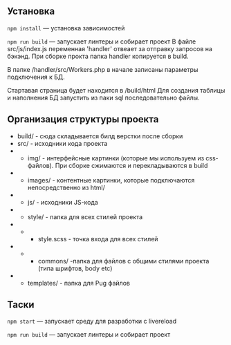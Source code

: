 ## Установка
`npm install` — установка зависимостей

`npm run build`  — запускает линтеры и собирает проект
В файле src/js/index.js переменная  'handler' отвеает за отправку запросов на бэкэнд. При сборке прокта папка handler копируется в build. 

В папке /handler/src/Workers.php  в начале записаны параметры подключения к БД. 

Стартавая страница будет находится в /build/html
Для создания таблицы и наполнения БД запустить из паки sql последовательно файлы.

## Организация структуры проекта
- build/ - сюда складывается билд верстки после сборки
- src/ - исходники кода проекта
- - img/ - интерфейсные картинки (которые мы используем из css-файлов). При сборке сжимаются и перекладываются в build
- - images/ - контентные картинки, которые подключаются непосредственно из html/
- - js/ - исходники JS-кода
- - style/ - папка для всех стилей проекта 
- - - style.scss - точка входа для всех стилей
- - - commons/ -папка для файлов с общими стилями проекта (типа шрифтов, body etc)
- - templates/ - папка для Pug файлов

## Таски 
`npm start` — запускает среду для разработки с livereload

`npm run build`  — запускает линтеры и собирает проект



